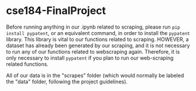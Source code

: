 # cse184-FinalProject

Before running anything in our .ipynb related to scraping, please run `pip install pypatent`, or an equivalent command, in order to install the `pypatent` library. This library is vital to our functions related to scraping. HOWEVER, a dataset has already been generated by our scraping, and it is not necessary to run any of our functions related to webscraping again. Therefore, it is only necessary to install `pypatent` if you plan to run our web-scraping related functions.

All of our data is in the "scrapes" folder (which would normally be labeled the "data" folder, following the project guidelines). 
